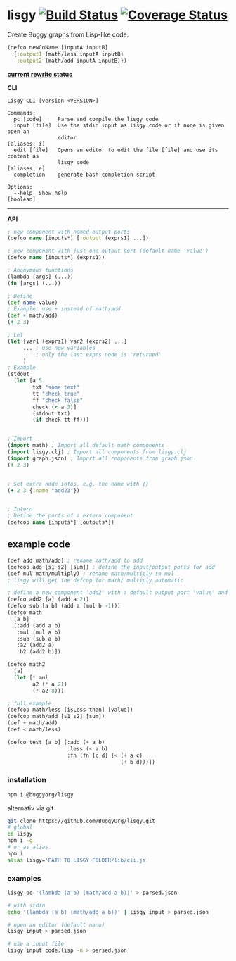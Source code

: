 # lisgy [![Build Status](https://travis-ci.org/BuggyOrg/lisgy.svg?branch=master)](https://travis-ci.org/BuggyOrg/lisgy) [![Coverage Status](https://coveralls.io/repos/github/BuggyOrg/lisgy/badge.svg?branch=master)](https://coveralls.io/github/BuggyOrg/lisgy?branch=master)
Create Buggy graphs from Lisp-like code.

```clojure
(defco newCoName [inputA inputB] 
  {:output1 (math/less inputA inputB) 
   :output2 (math/add inputA inputB)})
```

[**current rewrite status**]( https://github.com/BuggyOrg/lisgy/projects/1 )



**CLI**
```
Lisgy CLI [version <VERSION>]

Commands:
  pc [code]     Parse and compile the lisgy code
  input [file]  Use the stdin input as lisgy code or if none is given open an
                editor                                              [aliases: i]
  edit [file]   Opens an editor to edit the file [file] and use its content as
                lisgy code                                          [aliases: e]
  completion    generate bash completion script

Options:
  --help  Show help                                                    [boolean]
```


--------------------------------------------------------

**API**
```clojure
; new component with named output ports
(defco name [inputs*] [:output (exprs1) ...])

; new component with just one output port (default name 'value')
(defco name [inputs*] (exprs1))

; Anonymous functions 
(lambda [args] (...))
(fn [args] (...))

; Define
(def name value)
; Example: use + instead of math/add
(def + math/add)
(+ 2 3)

; Let
(let [var1 (exprs1) var2 (exprs2) ...]
     ... ; use new variables
         ; only the last exprs node is 'returned'
     )
; Example
(stdout
  (let [a 5
        txt "some text"
        tt "check true"
        ff "check false"
        check (< a 3)]
        (stdout txt)
        (if check tt ff)))


; Import
(import math) ; Import all default math components
(import lisgy.clj) ; Import all components from lisgy.clj
(import graph.json) ; Import all components from graph.json
(+ 2 3)


; Set extra node infos, e.g. the name with {}
(+ 2 3 {:name "add23"})


; Intern
; Define the ports of a extern component
(defcop name [inputs*] [outputs*])
```

## example code

```lisp
(def add math/add) ; rename math/add to add
(defcop add [s1 s2] [sum]) ; define the input/output ports for add
(def mul math/multiply) ; rename math/multiply to mul
; lisgy will get the defcop for math/ multiply automatic

; define a new component 'add2' with a default output port 'value' and the input port 'a''
(defco add2 [a] (add a 2)) 
(defco sub [a b] (add a (mul b -1)))
(defco math 
  [a b] 
  [:add (add a b)
   :mul (mul a b)
   :sub (sub a b)
   :a2 (add2 a)
   :b2 (add2 b)])

(defco math2
  [a]
  (let [* mul
        a2 (* a 2)]
        (* a2 8)))

; full example
(defcop math/less [isLess than] [value])
(defcop math/add [s1 s2] [sum])
(def + math/add)
(def < math/less)

(defco test [a b] [:add (+ a b) 
                   :less (< a b) 
                   :fn (fn [c d] (< (+ a c) 
                                    (+ b d)))])

```

### installation
```bash
npm i @buggyorg/lisgy
```

alternativ via git
```bash
git clone https://github.com/BuggyOrg/lisgy.git
# global
cd lisgy
npm i -g
# or as alias
npm i
alias lisgy='PATH TO LISGY FOLDER/lib/cli.js'
```

### examples

```bash
lisgy pc '(lambda (a b) (math/add a b))' > parsed.json

# with stdin
echo '(lambda (a b) (math/add a b))' | lisgy input > parsed.json

# open an editor (default nano)
lisgy input > parsed.json

# use a input file
lisgy input code.lisp -n > parsed.json
```

